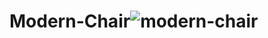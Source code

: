 # Modern-Chair![modern-chair](https://user-images.githubusercontent.com/72727831/224945937-83b9359e-502a-481d-8217-e12fcd7703dc.png)
